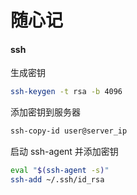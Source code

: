 # 随心记

#### ssh
生成密钥
```bash
ssh-keygen -t rsa -b 4096
```

添加密钥到服务器
```bash
ssh-copy-id user@server_ip
```
启动 ssh-agent 并添加密钥
```bash
eval "$(ssh-agent -s)"
ssh-add ~/.ssh/id_rsa
```